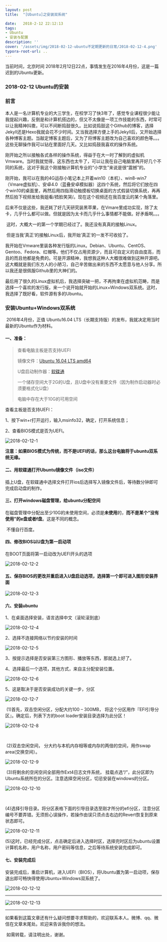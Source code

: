 ```yaml
---
layout: post
title:  "[Ubuntu]之安装双系统"

date:   2018-2-12 22:12:13
tags:
- Ubuntu
- 安装与配置
description: ''
cover: '/assets/img/2018-02-12-ubuntu不定期更新的日常/2018-02-12-4.png'
typora-root-url: ..
---
```


当前时间，北京时间 2018年2月12日22点，事情发生在2016年4月份，这是一篇迟到的Ubuntu更新。



### 2018-02-12 Ubuntu的安装



### 前言

​	本人是一名计算机专业的大三学生，在校学习了快3年了，感觉专业课程很少能让我提起兴趣，反倒是和计算机搭边的，但又不太像是一项工作技能的东西，时常可以让我精神抖擞，可以不间断捣鼓很久。比如说捣鼓这个Github的博客，选择Jekyll还是Hexo我就会花不少时间。又当我选择方便上手的Jekyll后，又开始选择各种博客主题。当敲定博客主题后，又为了将博客主题改为自己喜欢的颜色等。。。这些无聊操作我可以钻在里面好几天。又比如捣鼓我喜欢的操作系统。

​	刚开始之所以接触各式各样的操作系统，得益于在大一时了解到的虚拟机Vmware。当时我就觉得，这东西也太牛了，可以让我在自己电脑里再开好几个不同的系统，这对于我这个刚接触计算机专业的“小学生”来说是很“震撼”的。

​	刚开始，我可以在我的4G运存小笔记本上开着win10（本机）、win8-win7（Vmare虚拟机）、安卓4.0（蓝叠安卓模拟器）这四个系统，然后将它们放在四个win10的桌面里，再然后用四指滑动触摸板切换桌面的方式假装切换系统，再再然后拍下视频发给我姐看/捂脸笑哭/。现在这个视频还在我百度云的某个角落里。

​	后来不仅是这些，我还耗了好几天研究装黑苹果，在Vmare里成功实现，除了太卡，几乎什么都可以做。但就是因为太卡而几乎什么事情都不能做。好矛盾啊。。。

​	这时，大概大一的第一个学期已经过了。我还没有真真的接触Linux。

​	但是当我’真正‘的接触Linux后，我开始’真正‘的一发不可收拾了。

​	我开始在Vmware里装各种发行版的Linux。Debian、Ubuntu、CentOS、Gentoo、Fedora、红帽等。他们不仅占用资源少，而且可自定义的自由度高，而且的而且他都是免费的。可是开源精神，我想我这种人大概很难做到这种开源吧。这大概就是我们东方人的小陋习，自己辛苦做出来的东西不太愿意与他人分享。所以我还是很佩服Github里的大神们的。

​	最后用了很久的Linux虚拟机后，我选择突破一把，不再拘束在虚拟机范畴，而是选择一个喜欢的发行版，来一个说开始就开始的Linux+Windows双系统。这时，我选择了既好看，软件源有多的Ubuntu。​



### 安装Ubuntu+Windows双系统



​	2016年4月份，正值 Ubuntu16.04 LTS（长期支持版）的发布，我就决定用当时最新的Ubuntu作为材料。



#### 一、准备：

> 查看电脑主板是否支持UEFI
>
> 镜像文件：[Ubuntu 16.04 LTS amd64](https://www.ubuntu.com/download/desktop/contribute?version=16.04.3&architecture=amd64)
>
> U盘启动制作器：[软碟通](https://cn.ultraiso.net/)
>
> 一个储存空间大于2G的U盘，且U盘中没有重要文件（因为制作启动器时必须要格式化U盘）
>
> 电脑中存在大于10G的可用空间

查看主板是否支持UEFI：

1、按下win+r打开运行，输入msinfo32，确定，打开系统信息；

2、查看BIOS模式是否为UEFI。

![2018-02-12-1](/assets/img/2018-02-12-ubuntu不定期更新的日常/2018-02-12-1.png)

**注意：如果BIOS模式为传统，而不是UEFI的话，那么这台电脑将于ubuntu双系统无缘。**



#### 二、用软碟通打开Ubuntu镜像文件（iso文件）

​	插上U盘，在软碟通中选择文件打开ios后选择写入镜像文件后，等待数分钟即可完成启动盘的制作。



#### 三、打开windows磁盘管理，给ubuntu分配空间

​	在磁盘管理中分配出至少10G的未使用空间，必须是**未使用**的，**而不是某个“没有使用”的e盘或者f盘**。这是不同的概念。

​	不懂自行百度。



#### 四、修改BIOS以U盘为第一启动项

在BOOT页面将第一启动改为UEFI开头的选项

![2018-02-12-2](/assets/img/2018-02-12-ubuntu不定期更新的日常/2018-02-12-2.png)



#### 五、保存BIOS的更改并重启进入U盘启动选项，选择第一个即可进入图形安装界面

![2018-02-12-3](/assets/img/2018-02-12-ubuntu不定期更新的日常/2018-02-12-3.png)



#### 六、安装ubuntu

1、在桌面选择安装，语言选择中文（滚轮滚到底）

![2018-02-12-4](/assets/img/2018-02-12-ubuntu不定期更新的日常/2018-02-12-4.png)



2、选择不连接网络以节约安装的时间

![2018-02-12-5](/assets/img/2018-02-12-ubuntu不定期更新的日常/2018-02-12-5.png)



3、按提示选择是否安装第三方图形、播放等东西，那就选上好了。



4、选择最后一个选项，其他方式，来自主分配安装位置。

![2018-02-12-6](/assets/img/2018-02-12-ubuntu不定期更新的日常/2018-02-12-6.png)



5、这是取决于是否安装成功的关键一步，分区

![2018-02-12-7](/assets/img/2018-02-12-ubuntu不定期更新的日常/2018-02-12-7.png)



​	(1)首先，双击空闲分区，分配大约100 – 300MB， 将这个分区用作『EFI引导分区』。确定后，列表下方的boot loader安装目录选择为此分区！

![2018-02-12-8](/assets/img/2018-02-12-ubuntu不定期更新的日常/2018-02-12-8.png)

​

​	(2)双击空闲空间， 分大约与本机内存相等或内存的两倍的空间，用作swap area(交换空间）。

![2018-02-12-9](/assets/img/2018-02-12-ubuntu不定期更新的日常/2018-02-12-9.png)



​	(3)将剩余的空闲空间全部用作Ext4日志文件系统， 挂载点选“/”，此分区即为Ubuntu系统所在的分区。注意选择空闲分区，切忌安装在windows的分区。

![2018-02-12-10](/assets/img/2018-02-12-ubuntu不定期更新的日常/2018-02-12-10.png)

​

​	(4)选择引导目录。将分区表格下面的引导目录选至刚才所分的efi分区，注意分区编号不要弄错。无须担心误操作，若操作由误只须点击右边的Revert恢复到原来状态即可。

![2018-02-12-11](/assets/img/2018-02-12-ubuntu不定期更新的日常/2018-02-12-11.png)



​	(5)这时，已经完成分区，点击确定后进入选择时区，选择完时区后为ubuntu设置计算机名称，用户名称，用户密码等信息，之后等待系统安装完成即可。



#### 七、安装完成后

​	安装完成后，重启计算机，进入UEFI（BIOS），将Ubuntu置为第一启动项，保存退出即可畅快得使用Ubuntu+Windows双系统了。

![2018-02-12-12](/assets/img/2018-02-12-ubuntu不定期更新的日常/2018-02-12-12.png)



--------

![2018-02-12-13](/assets/img/2018-02-12-ubuntu不定期更新的日常/2018-02-12-13.png)

---------------

​	如果看到这篇文章还有什么疑问想要寻求帮助的，欢迎联系本人。微博、qq、微信在文章末尾处。欢迎来告诉我你的想法。

​	如需转载，请注明出处，谢谢。

